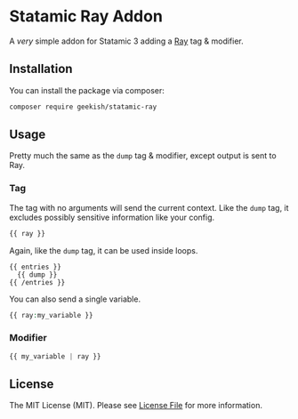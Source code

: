 # Statamic Ray Addon

A *very* simple addon for Statamic 3 adding a [Ray](https://myray.app) tag & modifier.

## Installation

You can install the package via composer:

```bash
composer require geekish/statamic-ray
```

## Usage

Pretty much the same as the `dump` tag & modifier, except output is sent to Ray.

### Tag

The tag with no arguments will send the current context. Like the `dump` tag, it excludes possibly sensitive information like your config.

```php
{{ ray }}
```

Again, like the `dump` tag, it can be used inside loops.

```
{{ entries }}
  {{ dump }}
{{ /entries }}
```

You can also send a single variable.

```php
{{ ray:my_variable }}
```

### Modifier

```php
{{ my_variable | ray }}
```

## License

The MIT License (MIT). Please see [License File](LICENSE.md) for more information.
